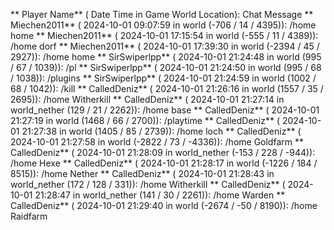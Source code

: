 ** Player Name** ( Date  Time in  Game World Location):  Chat Message
** Miechen2011** ( 2024-10-01  09:07:59 in  world (-706 / 14 / 4395)): /home home
** Miechen2011** ( 2024-10-01  17:15:54 in  world (-555 / 11 / 4389)): /home dorf
** Miechen2011** ( 2024-10-01  17:39:30 in  world (-2394 / 45 / 2927)): /home home
** SirSwiperlpp** ( 2024-10-01  21:24:48 in  world (995 / 67 / 1039)): /pl
** SirSwiperlpp** ( 2024-10-01  21:24:50 in  world (995 / 68 / 1038)): /plugins
** SirSwiperlpp** ( 2024-10-01  21:24:59 in  world (1002 / 68 / 1042)): /kill
** CalledDeniz** ( 2024-10-01  21:26:16 in  world (1557 / 35 / 2695)): /home Witherkill
** CalledDeniz** ( 2024-10-01  21:27:14 in  world_nether (129 / 21 / 2262)): /home base
** CalledDeniz** ( 2024-10-01  21:27:19 in  world (1468 / 66 / 2700)): /playtime
** CalledDeniz** ( 2024-10-01  21:27:38 in  world (1405 / 85 / 2739)): /home loch
** CalledDeniz** ( 2024-10-01  21:27:58 in  world (-2822 / 73 / -4336)): /home Goldfarm
** CalledDeniz** ( 2024-10-01  21:28:09 in  world_nether (-153 / 228 / -944)): /home Hexe
** CalledDeniz** ( 2024-10-01  21:28:17 in  world (-1226 / 184 / 8515)): /home Nether
** CalledDeniz** ( 2024-10-01  21:28:43 in  world_nether (172 / 128 / 331)): /home Witherkill
** CalledDeniz** ( 2024-10-01  21:28:47 in  world_nether (141 / 30 / 2261)): /home Warden
** CalledDeniz** ( 2024-10-01  21:29:40 in  world (-2674 / -50 / 8190)): /home Raidfarm
